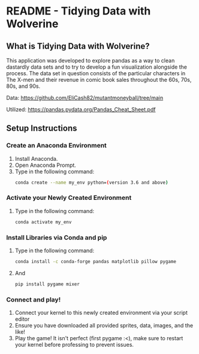 # README - Tidying Data with Wolverine

## What is Tidying Data with Wolverine?
This application was developed to explore pandas as a way to clean dastardly data sets and to try to 
develop a fun visualization alongside the process. The data set in question consists
of the particular characters in The X-men and their revenue in comic book sales
throughout the 60s, 70s, 80s, and 90s.

Data: https://github.com/EliCash82/mutantmoneyball/tree/main

Utilized: https://pandas.pydata.org/Pandas_Cheat_Sheet.pdf

## Setup Instructions

### Create an Anaconda Environment
1. Install Anaconda.
2. Open Anaconda Prompt.
3. Type in the following command:
   ```bash
   conda create --name my_env python=(version 3.6 and above)

### Activate your Newly Created Environment
1. Type in the following command:
   ```bash
   conda activate my_env
### Install Libraries via Conda and pip
1. Type in the following command:
   ```bash
   conda install -c conda-forge pandas matplotlib pillow pygame
2. And
   ```bash
   pip install pygame mixer
   
### Connect and play!
1. Connect your kernel to this newly created environment via your script editor
2. Ensure you have downloaded all provided sprites, data, images, and the like!
3. Play the game! It isn't perfect (first pygame :<), make sure to restart your kernel before professing to prevent issues.
